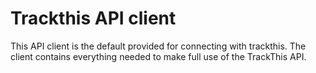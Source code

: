 # Trackthis API client

This API client is the default provided for connecting with trackthis. The client contains everything needed to make full use of the TrackThis API.